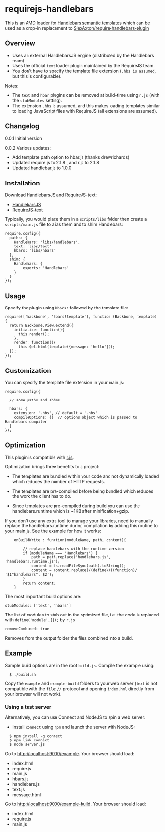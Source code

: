 requirejs-handlebars
====================

This is an AMD loader for [Handlebars semantic templates](http://handlebarsjs.com/) which can be used as a drop-in replacement to [SlexAxton/require-handlebars-plugin](http://github.com/SlexAxton/require-handlebars-plugin/blob/master/hbs.js)


## Overview

- Uses an external HandlebarsJS engine (distributed by the Handlebars team).
- Uses the official ``text`` loader plugin maintained by the RequireJS team.
- You don't have to specify the template file extension (``.hbs is assumed``, but this is configurable).

Notes:

- The ``text`` and ``hbar`` plugins can be removed at build-time using ``r.js`` (with the ``stubModules`` setting).
- The extension ``.hbs`` is assumed, and this makes loading templates similar to loading JavaScript files with RequireJS (all extensions are assumed).

## Changelog

0.0.1 Initial version

0.0.2 Various updates:
- Add template path option to hbar.js (thanks drewrichards)
- Updated require.js to 2.1.8 , and r.js to 2.1.8
- Updated handlebar.js to 1.0.0

## Installation

Download HandlebarsJS and RequireJS-text:

- [HandlebarsJS](http://handlebarsjs.com/)
- [RequireJS-text](http://requirejs.org/docs/download.html#text)

Typically, you would place them in a ``scripts/libs`` folder then create a ``scripts/main.js`` file to alias them and to shim Handlebars:

```
require.config({
  paths: {
    Handlebars: 'libs/handlebars',
    text: 'libs/text'
    hbars: 'libs/hbars'
  },
  shim: {
    Handlebars: {
        exports: 'Handlebars'
    }
  }
});
```

## Usage

Specify the plugin using ``hbars!`` followed by the template file:

```
require(['backbone', 'hbars!template'], function (Backbone, template) {
  return Backbone.View.extend({
    initialize: function(){
      this.render();
    },
    render: function(){
      this.$el.html(template({message: 'hello'}));
  });
});
```

## Customization

You can specify the template file extension in your main.js:

```
require.config({

  // some paths and shims

  hbars: {
    extension: '.hbs', // default = '.hbs'
    compileOptions: {}  // options object which is passed to Handlebars compiler
  }
});
```

## Optimization

This plugin is compatible with [r.js](http://requirejs.org/docs/optimization.html).

Optimization brings three benefits to a project:

- The templates are bundled within your code and not dynamically loaded which reduces the number of HTTP requests.

- The templates are pre-compiled before being bundled which reduces the work the client has to do.

- Since templates are pre-compiled during build you can use the handlebars.runtime which is ~1KB after minification+gzip.

If you don't use any extra tool to manage your libraries, need to manually replace the handlebars.runtime during compilation by adding this routine to your main.js. See the example for how it works:

```
    onBuildWrite : function(moduleName, path, content){

        // replace handlebars with the runtime version
        if (moduleName === 'Handlebars') {
            path = path.replace('handlebars.js', 'handlebars.runtime.js');
            content = fs.readFileSync(path).toString();
            content = content.replace(/(define\()(function)/, '$1"handlebars", $2');
        }
        return content;
    }
```

The most important build options are:

```stubModules: ['text', 'hbars']```

The list of modules to stub out in the optimized file, i.e. the code is replaced with ``define('module',{});`` by ``r.js``

```removeCombined: true```

Removes from the output folder the files combined into a build.

## Example

Sample build options are in the root ``build.js``. Compile the example using:

```
  $ ./build.sh
```

Copy the ``example`` and ``example-build`` folders to your web server (``text`` is not compatible with the ``file://`` protocol and opening ``index.hml`` directly from your browser will not work).

### Using a test server

Alternatively, you can use Connect and NodeJS to spin a web server:

- Install ``connect`` using ``npm`` and launch the server with NodeJS:

```
  $ npm install -g connect
  $ npm link connect
  $ node server.js
```

Go to [http://localhost:9000/example](http://localhost:9000/example). Your browser should load:

- index.html
- require.js
- main.js
- hbars.js
- handlebars.js
- text.js
- message.html

Go to [http://localhost:9000/example-build](http://localhost:9000/example-build). Your browser should load:

- index.html
- require.js
- main.js








